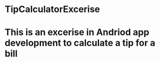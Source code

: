 # TipCalculatorExcerise

# This is an excerise in Andriod app development to calculate a tip for a bill
